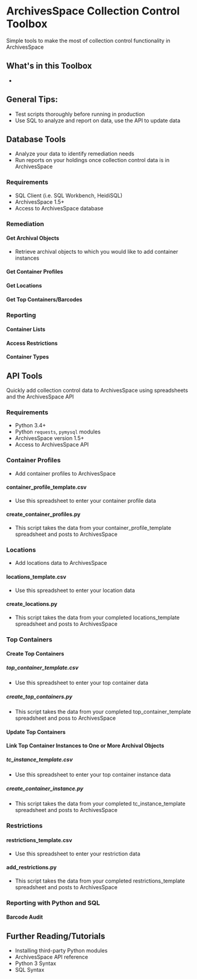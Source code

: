 # ArchivesSpace Collection Control Toolbox
Simple tools to make the most of collection control functionality in ArchivesSpace

## What's in this Toolbox

* 

## General Tips:

* Test scripts thoroughly before running in production
* Use SQL to analyze and report on data, use the API to update data

## Database Tools

* Analyze your data to identify remediation needs
* Run reports on your holdings once collection control data is in ArchivesSpace

### Requirements

* SQL Client (i.e. SQL Workbench, HeidiSQL)
* ArchivesSpace 1.5+
* Access to ArchivesSpace database

### Remediation

#### Get Archival Objects

* Retrieve archival objects to which you would like to add container instances

#### Get Container Profiles

#### Get Locations

#### Get Top Containers/Barcodes

### Reporting

#### Container Lists

#### Access Restrictions

#### Container Types

## API Tools

Quickly add collection control data to ArchivesSpace using spreadsheets and the ArchivesSpace API

### Requirements

* Python 3.4+
* Python `requests`, `pymysql` modules
* ArchivesSpace version 1.5+
* Access to ArchivesSpace API

### Container Profiles

* Add container profiles to ArchivesSpace

#### container_profile_template.csv

* Use this spreadsheet to enter your container profile data

#### create_container_profiles.py

* This script takes the data from your container_profile_template spreadsheet and posts to ArchivesSpace

### Locations

* Add locations data to ArchivesSpace

#### locations_template.csv

* Use this spreadsheet to enter your location data

#### create_locations.py

* This script takes the data from your completed locations_template spreadsheet and posts to ArchivesSpace

### Top Containers

#### Create Top Containers

##### top_container_template.csv

* Use this spreadsheet to enter your top container data

##### create_top_containers.py

* This script takes the data from your completed top_container_template spreadsheet and poss to ArchivesSpace

#### Update Top Containers

#### Link Top Container Instances to One or More Archival Objects

##### tc_instance_template.csv

* Use this spreadsheet to enter your top container instance data

##### create_container_instance.py

* This script takes the data from your completed tc_instance_template spreadsheet and posts to ArchivesSpace

### Restrictions

#### restrictions_template.csv

* Use this spreadsheet to enter your restriction data

#### add_restrictions.py

* This script takes the data from your completed restrictions_template spreadsheet and posts to ArchivesSpace

### Reporting with Python and SQL

#### Barcode Audit

## Further Reading/Tutorials

* Installing third-party Python modules
* ArchivesSpace API reference
* Python 3 Syntax
* SQL Syntax

